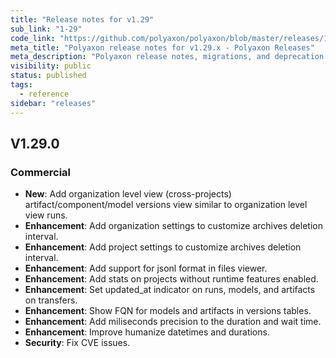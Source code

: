 ```yaml
---
title: "Release notes for v1.29"
sub_link: "1-29"
code_link: "https://github.com/polyaxon/polyaxon/blob/master/releases/1-29.md"
meta_title: "Polyaxon release notes for v1.29.x - Polyaxon Releases"
meta_description: "Polyaxon release notes, migrations, and deprecation notes for v1.29.x."
visibility: public
status: published
tags:
  - reference
sidebar: "releases"
---
```


## V1.29.0

### Commercial

  * **New**: Add organization level view (cross-projects) artifact/component/model versions view similar to organization level view runs.
  * **Enhancement**: Add organization settings to customize archives deletion interval.
  * **Enhancement**: Add project settings to customize archives deletion interval.
  * **Enhancement**: Add support for jsonl format in files viewer.
  * **Enhancement**: Add stats on projects without runtime features enabled.
  * **Enhancement**: Set updated_at indicator on runs, models, and artifacts on transfers.
  * **Enhancement**: Show FQN for models and artifacts in versions tables.
  * **Enhancement**: Add miliseconds precision to the duration and wait time.
  * **Enhancement**: Improve humanize datetimes and durations.
  * **Security**: Fix CVE issues.
